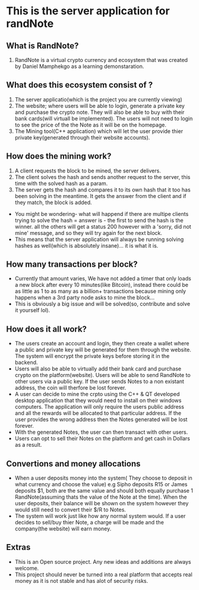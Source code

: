 # This is the server application for randNote

## What is RandNote? 
1. RandNote is a virtual crypto currency and ecosystem that was created by Daniel Mamphekgo as a learning demonstaration.

## What does this ecosystem consist of ?
1. The server applicatio(which is the project you are currently viewing)
2. The website; where users will be able to login, generate a private key and purchase the crypto note. They will also be able to buy with their bank cards(will virtuall be implemented). The users will not need to login to see the price of the the Note as it will be on the homepage.
3. The Mining tool(C++ application) which will let the user provide thier private key(generated through their website accounts).

## How does the mining work?
1. A client requests the block to be mined, the server delivers.
2. The client solves the hash and sends another request to the server, this time with the solved hash as a param.
3. The server gets the hash and compares it to its own hash that it too has been solving in the meantime. It gets the answer from the client and if they match, the block is added.
- You might be wondering- what will happend if there are multipe clients trying to solve the hash = answer is - the first to send the hash is the winner. all the others will get a status 200 however with a 'sorry, did not mine' message, and so they will try again for the next block.
- This means that the server application will always be running solving hashes as well(which is absolutely insane)... it is what it is.

## How many transactions per block?
- Currently that amount varies, We have not added a timer that only loads a new block after every 10 minutes(like Bitcoin), instead there could be as little as 1 to as many as a billion+ transactions because mining only happens when a 3rd party node asks to mine the block... 
- This is obviously a big issue and will be solved(so, contribute and solve it yourself lol).

## How does it all work? 
- The users create an account and login, they then create a wallet where a public and private key will be generated for them through the website. The system will encrypt the private keys before storing it in the backend.
- Users will also be able to virtually add their bank card and purchase crypto on the platform(website). Users will be able to send RandNote to other users via a public key. If the user sends Notes to a non existant address, the coin will therfore be lost forever.
- A user can decide to mine the crpto using the C++ & QT developed desktop application that they would need to install on their windows computers. The application will only require the users public address and all the rewards will be allocated to that particular address. If the user provides the wrong address then the Notes generated will be lost forever.
- With the generated Notes, the user can then transact with other users. 
- Users can opt to sell their Notes on the platform and get cash in Dollars as a result. 


## Convertions and money allocations
- When a user deposits money into the system( They choose to deposit in what currency and choose the value) e.g Sipho deposits R15 or James deposits $1, both are the same value and should both equally purchase 1 RandNote(assuming thats the value of the Note at the time). When the user deposits, their balance will be shown on the system however they would still need to convert their $/R to Notes. 
- The system will work just like how any normal system would. If a user decides to sell/buy thier Note, a charge will be made and the company(the website) will earn money.

## Extras
- This is an Open source project. Any new ideas and additions are always welcome.
- This project should never be turned into a real platform that accepts real money as it is not stable and has alot of security risks.
